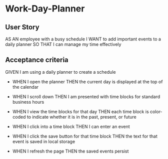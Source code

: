 # Work-Day-Planner

## User Story
AS AN employee with a busy schedule
I WANT to add important events to a daily planner
SO THAT I can manage my time effectively

## Acceptance criteria
GIVEN I am using a daily planner to create a schedule
* WHEN I open the planner
THEN the current day is displayed at the top of the calendar

* WHEN I scroll down
THEN I am presented with time blocks for standard business hours
* WHEN I view the time blocks for that day
THEN each time block is color-coded to indicate whether it is in the past, present, or future
* WHEN I click into a time block
THEN I can enter an event
* WHEN I click the save button for that time block
THEN the text for that event is saved in local storage
* WHEN I refresh the page
THEN the saved events persist

